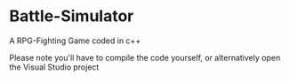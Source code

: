 # Battle-Simulator
A RPG-Fighting Game coded in c++

Please note you'll have to compile the code yourself, or alternatively open the Visual Studio project
